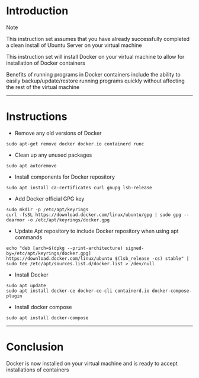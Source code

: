 # Introduction
> [!NOTE]
> This instruction set assumes that you have already successfully completed a clean install of Ubuntu Server on your virtual machine

This instruction set will install Docker on your virtual machine to allow for installation of Docker containers

Benefits of running programs in Docker containers include the ability to easily backup/update/restore running programs quickly without affecting the rest of the virtual machine

-----
# Instructions
* Remove any old versions of Docker
```
sudo apt-get remove docker docker.io containerd runc
```
* Clean up any unused packages
```
sudo apt autoremove
```
* Install components for Docker repository
```
sudo apt install ca-certificates curl gnupg lsb-release
```
* Add Docker official GPG key
```
sudo mkdir -p /etc/apt/keyrings
curl -fsSL https://download.docker.com/linux/ubuntu/gpg | sudo gpg --dearmor -o /etc/apt/keyrings/docker.gpg
```
* Update Apt repository to include Docker repository when using apt commands
```
echo "deb [arch=$(dpkg --print-architecture) signed-by=/etc/apt/keyrings/docker.gpg] https://download.docker.com/linux/ubuntu $(lsb_release -cs) stable" | sudo tee /etc/apt/sources.list.d/docker.list > /dev/null
```
* Install Docker
```
sudo apt update
sudo apt install docker-ce docker-ce-cli containerd.io docker-compose-plugin
```
* Install docker compose
```
sudo apt install docker-compose
```
-----
# Conclusion
Docker is now installed on your virtual machine and is ready to accept installations of containers
